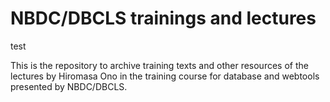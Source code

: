 # NBDC/DBCLS trainings and lectures

test

This is the repository to archive training texts and other resources of the lectures by Hiromasa Ono in the training course for database and webtools presented by NBDC/DBCLS.
